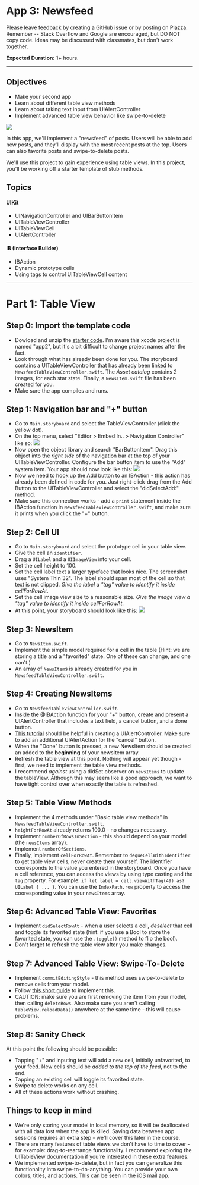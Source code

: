 # App 3: Newsfeed

Please leave feedback by creating a GitHub issue or by posting on Piazza.
Remember -- Stack Overflow and Google are encouraged, but DO NOT copy code. Ideas may be discussed with classmates, but don't work together.

**Expected Duration:** 1+ hours.



- - - -

## Objectives
* Make your second app
* Learn about different table view methods
* Learn about taking text input from UIAlertController
* Implement advanced table view behavior like swipe-to-delete

![](/app-3/assets/fig1.png?raw=true)

In this app, we'll implement a "newsfeed" of posts. Users will be able to add new posts, and they'll display with the most recent posts at the top. Users can also favorite posts and swipe-to-delete posts. 

We'll use this project to gain experience using table views. In this project, you'll be working off a starter template of stub methods.

## Topics

#### UIKit
* UINavigationController and UIBarButtonItem
* UITableViewController
* UITableViewCell
* UIAlertController

#### IB (Interface Builder)
* IBAction
* Dynamic prototype cells
* Using tags to control UITableViewCell content

---

# Part 1: Table View
## Step 0: Import the template code
* Dowload and unzip the [starter code](/app-3/assets/app-3-starter.zip). I'm aware this xcode project is named "app2", but it's a bit difficult to change project names after the fact.
* Look through what has already been done for you. The storyboard contains a UITableViewController that has already been linked to `NewsfeedTableViewController.swift`. The *Asset catalog* contains 2 images, for each star state. Finally, a `NewsItem.swift` file has been created for you.
* Make sure the app compiles and runs.

## Step 1: Navigation bar and "+" button
* Go to `Main.storyboard` and select the TableViewController (click the yellow dot).
* On the top menu, select "Editor > Embed In.. > Navigation Controller" like so:
![](/app-3/assets/fig2.png?raw=true)
* Now open the object library and search "BarButtonItem". Drag this object into the *right side* of the navigation bar at the top of your UITableViewController. Configure the bar button item to use the "Add" system item. Your app should now look like this:
![](/app-3/assets/fig3.png?raw=true)
* Now we need to hook up the Add button to an IBAction - this action has already been defined in code for you. Just right-click-drag from the Add Button to the UITableViewController and select the "didSelectAdd:" method.
* Make sure this connection works - add a `print` statement inside the IBAction function in `NewsfeedTableViewController.swift`, and make sure it prints when you click the "+" button.

## Step 2: Cell UI
* Go to `Main.storyboard` and select the prototype cell in your table view.
* Give the cell an `identifier`.
* Drag a `UILabel` and a `UIImageView` into your cell. 
* Set the cell height to 100.
* Set the cell label text a larger typeface that looks nice. The screenshot uses "System Thin 32". The label should span most of the cell so that text is not clipped. *Give the label a "tag" value to identify it inside cellForRowAt*.
* Set the cell image view size to a reasonable size. *Give the image view a "tag" value to identify it inside cellForRowAt*.
* At this point, your storyboard should look like this:
![](/app-3/assets/fig4.png?raw=true)

## Step 3: NewsItem
* Go to `NewsItem.swift`.
* Implement the simple model required for a cell in the table (Hint: we are storing a title and a "favorited" state. One of these can change, and one can't.)
* An array of `NewsItem`s is already created for you in `NewsfeedTableViewController.swift`.

## Step 4: Creating NewsItems
* Go to `NewsfeedTableViewController.swift`.
* Inside the @IBAction function for your "+" button, create and present a UIAlertController that includes a text field, a cancel button, and a done button.
* [This tutorial](https://www.hackingwithswift.com/example-code/uikit/how-to-add-a-uitextfield-to-a-uialertcontroller) should be helpful in creating a UIAlertController. Make sure to add an additional UIAlertAction for the "cancel" button.
* When the "Done" button is pressed, a new NewsItem should be created an added to the **beginning** of your newsItem array.
* Refresh the table view at this point. Nothing will appear yet though - first, we need to implement the table view methods.
* I recommend *against* using a didSet observer on `newsItems` to update the tableView. Although this may seem like a good approach, we want to have tight control over when exactly the table is refreshed.

## Step 5: Table View Methods
* Implement the 4 methods under "Basic table view methods" in `NewsfeedTableViewController.swift`.
* `heightForRowAt` already returns 100.0 - no changes necessary.
* Implement `numberOfRowsInSection`  - this should depend on your model (the `newsItems` array).
* Implement `numberOfSections`.
* Finally, implement `cellForRowAt`. Remember to `dequeCellWithIdentifier` to get table view cells, never create them yourself. The identifier cooresponds to the value you entered in the storyboard. Once you have a cell reference, you can access the views by using type casting and the `tag` property. For example: `if let label = cell.viewWithTag(49) as? UILabel { ... }`. You can use the `IndexPath.row` property to access the cooresponding value in your `newsItems` array.

## Step 6: Advanced Table View: Favorites
* Implement `didSelectRowAt` - when a user selects a cell, *deselect* that cell and toggle its favorited state (hint: if you use a Bool to store the favorited state, you can use the `.toggle()` method to flip the bool).
* Don't forget to refresh the table view after you make changes.

## Step 7: Advanced Table View: Swipe-To-Delete
* Implement `commitEditingStyle` - this method uses swipe-to-delete to remove cells from your model.
* Follow [this short guide](https://www.hackingwithswift.com/example-code/uikit/how-to-swipe-to-delete-uitableviewcells) to implement this.
* CAUTION: make sure you are first removing the item from your model, then calling `deleteRows`. Also make sure you aren't calling `tableView.reloadData()` anywhere at the same time - this will cause problems.

## Step 8: Sanity Check
At this point the following should be possible:
* Tapping "+" and inputing text will add a new cell, initially unfavorited, to your feed. New cells should be *added to the top of the feed*, not to the end.
* Tapping an existing cell will toggle its favorited state.
* Swipe to delete works on any cell.
* All of these actions work without crashing.

## Things to keep in mind
* We're only storing your model in local memory, so it will be deallocated with all data lost when the app is killed. Saving data between app sessions requires an extra step - we'll cover this later in the course.
* There are many features of table views we don't have to time to cover - for example: drag-to-rearrange functionality. I recommend exploring the UITableView documentation if you're interested in these extra features.
* We implemented swipe-to-delete, but in fact you can generalize this functionality into swipe-to-do-anything. You can provide your own colors, titles, and actions. This can be seen in the iOS mail app.
